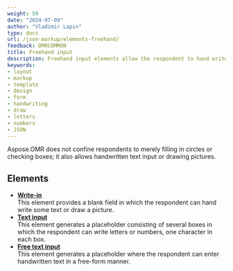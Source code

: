 ```yaml
---
weight: 50
date: "2024-07-09"
author: "Vladimir Lapin"
type: docs
url: /json-markup/elements-freehand/
feedback: OMRCOMMON
title: Freehand input
description: Freehand input elements allow the respondent to hand write some text or draw a picture.
keywords:
- layout
- markup
- template
- design
- form
- handwriting
- draw
- letters
- numbers
- JSON
---
```


Aspose.OMR does not confine respondents to merely filling in circles or checking boxes; it also allows handwritten text input or drawing pictures.

## Elements

- [**Write-in**](/omr/json-markup/write_in/)  
  This element provides a blank field in which the respondent can hand write some text or draw a picture.
- [**Text input**](/omr/json-markup/text_input/)  
  This element generates a placeholder consisting of several boxes in which the respondent can write letters or numbers, one character in each box.
- [**Free text input**](/omr/json-markup/free_text_input/)  
  This element generates a placeholder where the respondent can enter handwritten text in a free-form manner.
